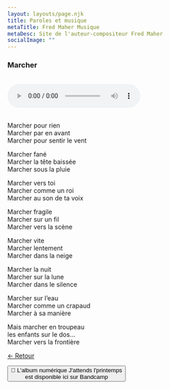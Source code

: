 ```yaml
---
layout: layouts/page.njk
title: Paroles et musique
metaTitle: Fred Maher Musique
metaDesc: Site de l'auteur-compositeur Fred Maher
socialImage: ""
---
```

<style>
*:focus {
    outline: none;
}
</style>

  ### Marcher
 <br> 
<audio controls>
  <source src="https://fredmahermusique.com/mp3/marcher.ogg" type="audio/ogg">
  <source src="https://fredmahermusique.com/mp3/marcher.mp3" type="audio/mpeg">
Your browser does not support the audio element.
</audio>
<br>
<br>     


Marcher pour rien<br>
Marcher par en avant<br>
Marcher pour sentir le vent

Marcher fané<br>
Marcher la tête baissée<br>
Marcher sous la pluie

Marcher vers toi<br>
Marcher comme un roi<br>
Marcher au son de ta voix

Marcher fragile<br>
Marcher sur un fil<br>
Marcher vers la scène

Marcher vite<br>
Marcher lentement<br>
Marcher dans la neige

Marcher la nuit<br>
Marcher sur la lune<br>
Marcher dans le silence

Marcher sur l’eau<br>
Marcher comme un crapaud<br>
Marcher à sa manière

Mais marcher en troupeau<br>
les enfants sur le dos…<br>
Marcher vers la frontière






[&larr; Retour](/j-attends-l-printemps/index.html#heading-paroles-et-musique) 

<a href="https://fredmahermusique.bandcamp.com"><button class="[ button ] [ font-base text-base weight-bold ]">
          🌱 L'album numérique J'attends l'printemps  <br>est disponible ici sur Bandcamp
        </button></a>